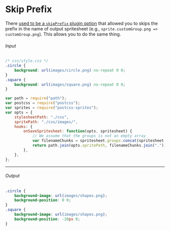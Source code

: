 # Skip Prefix

There [used to be a `skipPrefix` plugin option](https://github.com/2createStudio/postcss-sprites/blob/b525125d9bae2911335cb27d0263558eee9f7723/README.md#skipprefix) that allowed you to skips the prefix in the name of output spritesheet (e.g., `sprite.customGroup.png => customGroup.png`). This allows you to do the same thing.

###### Input

```css
/* css/style.css */
.circle {
    background: url(images/circle.png) no-repeat 0 0;
}
.square {
    background: url(images/square.png) no-repeat 0 0;
}
```

```js
var path = require("path");
var postcss = require("postcss");
var sprites = require("postcss-sprites");
var opts = {
    stylesheetPath: "./css",
    spritePath: "./css/images/",
    hooks: {
        onSaveSpritesheet: function(opts, spritesheet) {
            // We assume that the groups is not an empty array
            var filenameChunks = spritesheet.groups.concat(spritesheet.extension);
            return path.join(opts.spritePath, filenameChunks.join("."));
        },
    },
};
```

---

###### Output

```css
.circle {
    background-image: url(images/shapes.png);
    background-position: 0 0;
}
.square {
    background-image: url(images/shapes.png);
    background-position: -20px 0;
}
```
